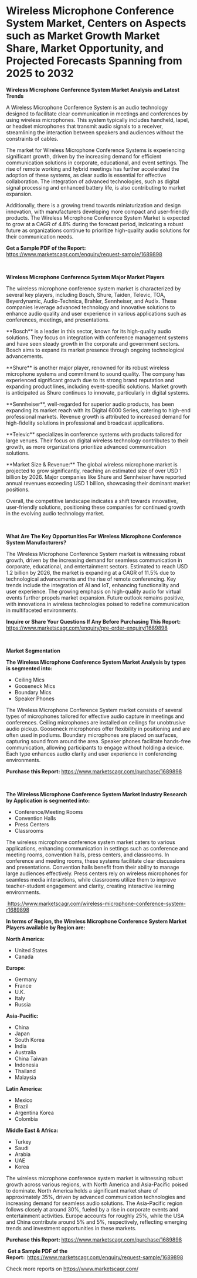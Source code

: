 <p><h1>Wireless Microphone Conference System Market, Centers on Aspects such as Market Growth Market Share, Market Opportunity, and Projected Forecasts Spanning from 2025 to 2032</h1></p><p><strong>Wireless Microphone Conference System Market Analysis and Latest Trends</strong></p>
<p><p>A Wireless Microphone Conference System is an audio technology designed to facilitate clear communication in meetings and conferences by using wireless microphones. This system typically includes handheld, lapel, or headset microphones that transmit audio signals to a receiver, streamlining the interaction between speakers and audiences without the constraints of cables. </p><p>The market for Wireless Microphone Conference Systems is experiencing significant growth, driven by the increasing demand for efficient communication solutions in corporate, educational, and event settings. The rise of remote working and hybrid meetings has further accelerated the adoption of these systems, as clear audio is essential for effective collaboration. The integration of advanced technologies, such as digital signal processing and enhanced battery life, is also contributing to market expansion. </p><p>Additionally, there is a growing trend towards miniaturization and design innovation, with manufacturers developing more compact and user-friendly products. The Wireless Microphone Conference System Market is expected to grow at a CAGR of 4.8% during the forecast period, indicating a robust future as organizations continue to prioritize high-quality audio solutions for their communication needs.</p></p>
<p><strong>Get a Sample PDF of the Report:&nbsp;</strong> <a href="https://www.marketscagr.com/enquiry/request-sample/1689898?utm_campaign=2635&utm_medium=2&utm_source=Github&utm_content=ia&utm_term=26032025&utm_id=wireless-microphone-conference-system">https://www.marketscagr.com/enquiry/request-sample/1689898</a></p>
<p>&nbsp;</p>
<p><strong>Wireless Microphone Conference System Major Market Players</strong></p>
<p><p>The wireless microphone conference system market is characterized by several key players, including Bosch, Shure, Taiden, Televic, TOA, Beyerdynamic, Audio-Technica, Brahler, Sennheiser, and Audix. These companies leverage advanced technology and innovative solutions to enhance audio quality and user experience in various applications such as conferences, meetings, and presentations.</p><p>**Bosch** is a leader in this sector, known for its high-quality audio solutions. They focus on integration with conference management systems and have seen steady growth in the corporate and government sectors. Bosch aims to expand its market presence through ongoing technological advancements.</p><p>**Shure** is another major player, renowned for its robust wireless microphone systems and commitment to sound quality. The company has experienced significant growth due to its strong brand reputation and expanding product lines, including event-specific solutions. Market growth is anticipated as Shure continues to innovate, particularly in digital systems.</p><p>**Sennheiser**, well-regarded for superior audio products, has been expanding its market reach with its Digital 6000 Series, catering to high-end professional markets. Revenue growth is attributed to increased demand for high-fidelity solutions in professional and broadcast applications.</p><p>**Televic** specializes in conference systems with products tailored for large venues. Their focus on digital wireless technology contributes to their growth, as more organizations prioritize advanced communication solutions.</p><p>**Market Size & Revenue:** The global wireless microphone market is projected to grow significantly, reaching an estimated size of over USD 1 billion by 2026. Major companies like Shure and Sennheiser have reported annual revenues exceeding USD 1 billion, showcasing their dominant market positions.</p><p>Overall, the competitive landscape indicates a shift towards innovative, user-friendly solutions, positioning these companies for continued growth in the evolving audio technology market.</p></p>
<p>&nbsp;</p>
<p><strong>What Are The Key Opportunities For Wireless Microphone Conference System Manufacturers?</strong></p>
<p><p>The Wireless Microphone Conference System market is witnessing robust growth, driven by the increasing demand for seamless communication in corporate, educational, and entertainment sectors. Estimated to reach USD 1.2 billion by 2026, the market is expanding at a CAGR of 11.5% due to technological advancements and the rise of remote conferencing. Key trends include the integration of AI and IoT, enhancing functionality and user experience. The growing emphasis on high-quality audio for virtual events further propels market expansion. Future outlook remains positive, with innovations in wireless technologies poised to redefine communication in multifaceted environments.</p></p>
<p><strong>Inquire or Share Your Questions If Any Before Purchasing This Report:</strong> <a href="https://www.marketscagr.com/enquiry/pre-order-enquiry/1689898?utm_campaign=2635&utm_medium=2&utm_source=Github&utm_content=ia&utm_term=26032025&utm_id=wireless-microphone-conference-system">https://www.marketscagr.com/enquiry/pre-order-enquiry/1689898</a></p>
<p>&nbsp;</p>
<p><strong>Market Segmentation</strong></p>
<p><strong>The Wireless Microphone Conference System Market Analysis by types is segmented into:</strong></p>
<p><ul><li>Ceiling Mics</li><li>Gooseneck Mics</li><li>Boundary Mics</li><li>Speaker Phones</li></ul></p>
<p><p>The Wireless Microphone Conference System market consists of several types of microphones tailored for effective audio capture in meetings and conferences. Ceiling microphones are installed on ceilings for unobtrusive audio pickup. Gooseneck microphones offer flexibility in positioning and are often used in podiums. Boundary microphones are placed on surfaces, capturing sound from around the area. Speaker phones facilitate hands-free communication, allowing participants to engage without holding a device. Each type enhances audio clarity and user experience in conferencing environments.</p></p>
<p><strong>Purchase this Report:&nbsp;</strong><a href="https://www.marketscagr.com/purchase/1689898?utm_campaign=2635&utm_medium=2&utm_source=Github&utm_content=ia&utm_term=26032025&utm_id=wireless-microphone-conference-system">https://www.marketscagr.com/purchase/1689898</a></p>
<p>&nbsp;</p>
<p><strong>The Wireless Microphone Conference System Market Industry Research by Application is segmented into:</strong></p>
<p><ul><li>Conference/Meeting Rooms</li><li>Convention Halls</li><li>Press Centers</li><li>Classrooms</li></ul></p>
<p><p>The wireless microphone conference system market caters to various applications, enhancing communication in settings such as conference and meeting rooms, convention halls, press centers, and classrooms. In conference and meeting rooms, these systems facilitate clear discussions and presentations. Convention halls benefit from their ability to manage large audiences effectively. Press centers rely on wireless microphones for seamless media interactions, while classrooms utilize them to improve teacher-student engagement and clarity, creating interactive learning environments.</p></p>
<p><a href="https://www.marketscagr.com/wireless-microphone-conference-system-r1689898?utm_campaign=2635&utm_medium=2&utm_source=Github&utm_content=ia&utm_term=26032025&utm_id=wireless-microphone-conference-system">&nbsp;https://www.marketscagr.com/wireless-microphone-conference-system-r1689898</a></p>
<p><strong>In terms of Region, the Wireless Microphone Conference System Market Players available by Region are:</strong></p>
<p>
    <p> <strong> North America: </strong>
        <ul>
            <li>United States</li>
            <li>Canada</li>
        </ul>
        </p> 
    <p> <strong> Europe: </strong>
        <ul>
            <li>Germany</li>
            <li>France</li>
            <li>U.K.</li>
            <li>Italy</li>
            <li>Russia</li>
        </ul>
        </p> 
    <p> <strong> Asia-Pacific: </strong>
        <ul>
            <li>China</li>
            <li>Japan</li>
            <li>South Korea</li>
            <li>India</li>
            <li>Australia</li>
            <li>China Taiwan</li>
            <li>Indonesia</li>
            <li>Thailand</li>
            <li>Malaysia</li>
        </ul>
        </p> 
    <p> <strong> Latin America: </strong>
        <ul>
            <li>Mexico</li>
            <li>Brazil</li>
            <li>Argentina Korea</li>
            <li>Colombia</li>
        </ul>
        </p> 
    <p> <strong> Middle East & Africa: </strong>
        <ul>
            <li>Turkey</li>
            <li>Saudi</li>
            <li>Arabia</li>
            <li>UAE</li>
            <li>Korea</li>
        </ul>
    </p>
    </p>
<p><p>The wireless microphone conference system market is witnessing robust growth across various regions, with North America and Asia-Pacific poised to dominate. North America holds a significant market share of approximately 35%, driven by advanced communication technologies and increasing demand for seamless audio solutions. The Asia-Pacific region follows closely at around 30%, fueled by a rise in corporate events and entertainment activities. Europe accounts for roughly 25%, while the USA and China contribute around 5% and 5%, respectively, reflecting emerging trends and investment opportunities in these markets.</p></p>
<p><strong>Purchase this Report: </strong><a href="https://www.marketscagr.com/purchase/1689898?utm_campaign=2635&utm_medium=2&utm_source=Github&utm_content=ia&utm_term=26032025&utm_id=wireless-microphone-conference-system">https://www.marketscagr.com/purchase/1689898</a></p>
<p>&nbsp;<strong>Get a Sample PDF of the Report:&nbsp;&nbsp;</strong><a href="https://www.marketscagr.com/enquiry/request-sample/1689898?utm_campaign=2635&utm_medium=2&utm_source=Github&utm_content=ia&utm_term=26032025&utm_id=wireless-microphone-conference-system">https://www.marketscagr.com/enquiry/request-sample/1689898</a></p>
<p><strong></strong></p>
<p>Check more reports on <a href="https://www.marketscagr.com/?utm_campaign=2635&utm_medium=2&utm_source=Github&utm_content=ia&utm_term=26032025&utm_id=wireless-microphone-conference-system">https://www.marketscagr.com/</a></p>